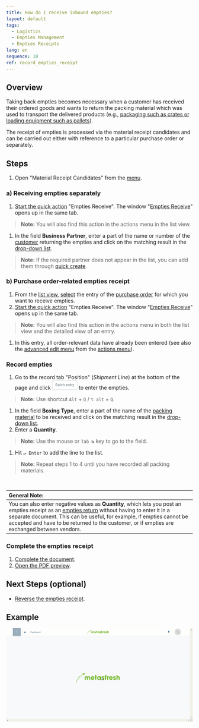 ```yaml
---
title: How do I receive inbound empties?
layout: default
tags:
  - Logistics
  - Empties Management
  - Empties Receipts
lang: en
sequence: 10
ref: record_empties_receipt
---
```


## Overview
Taking back empties becomes necessary when a customer has received their ordered goods and wants to return the packing material which was used to transport the delivered products (e.g., [packaging such as crates or loading equipment such as pallets](Handling_Unit_System)).

The receipt of empties is processed via the material receipt candidates and can be carried out either with reference to a particular purchase order or separately.

## Steps
1. Open "Material Receipt Candidates" from the [menu](Menu).

### a) Receiving empties separately
1. [Start the quick action](StartAction) "Empties Receive". The window "[Empties Receive](Menu)" opens up in the same tab.
 >**Note:** You will also find this action in the actions menu in the list view.

1. In the field **Business Partner**, enter a part of the name or number of the [customer](New_business_partner_customer) returning the empties and click on the matching result in the [drop-down list](Keyboard_shortcuts_reference).
 >**Note:** If the required partner does not appear in the list, you can add them through [quick create](Quick_create_new_business_partner).

### b) Purchase order-related empties receipt
1. From the [list view](ViewModes), [select](RecordSelection) the entry of the [purchase order](CreatePurchaseOrder) for which you want to receive empties.
1. [Start the quick action](StartAction) "Empties Receive". The window "[Empties Receive](Menu)" opens up in the same tab.
 >**Note:** You will also find this action in the actions menu in both the list view and the detailed view of an entry.

1. In this entry, all order-relevant data have already been entered (see also the [advanced edit menu](ViewModes) from the [actions menu](StartAction)).

### Record empties
1. Go to the record tab "Position" (*Shipment Line*) at the bottom of the page and click ![](assets/Batch_Entry_Button.png) to enter the empties.
 >**Note:** Use shortcut `Alt` + `Q` / `⌥ alt` + `Q`.

1. In the field **Boxing Type**, enter a part of the name of the [packing material](Set_up_packing_material) to be received and click on the matching result in the [drop-down list](Keyboard_shortcuts_reference).
1. Enter a **Quantity**.
 >**Note:** Use the mouse or `Tab ↹` key to go to the field.

1. Hit `↵ Enter` to add the line to the list.
 >**Note:** Repeat steps 1 to 4 until you have recorded all packing materials.

<br>

| **General Note:** |
| :--- |
| You can also enter negative values as **Quantity**, which lets you post an empties receipt as an [empties return](Record_empties_return) without having to enter it in a separate document. This can be useful, for example, if empties cannot be accepted and have to be returned to the customer, or if empties are exchanged between vendors. |

### Complete the empties receipt
1. [Complete the document](DocumentProcessingComplete).
1. [Open the PDF preview](PrintPreview).

## Next Steps (optional)
- [Reverse the empties receipt](Reverse_empties_receipt).

## Example
![](assets/Record_empties_receipt.gif)
